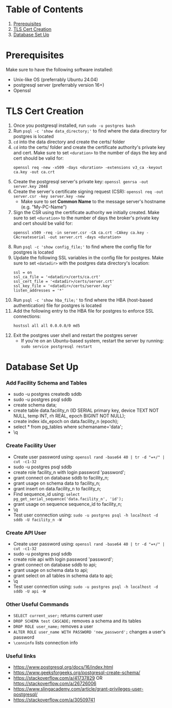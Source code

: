 # Table of Contents
1. [Prerequisites](#prerequisites)
2. [TLS Cert Creation](#tls-cert-creation)
3. [Database Set Up](#database-set-up)

# Prerequisites
Make sure to have the following software installed:
- Unix-like OS (preferrably Ubuntu 24.04)
- postgresql server (preferrably version 16+)
- Openssl

# TLS Cert Creation
1. Once you postgresql installed, run `sudo -u postgres bash`
2. Run `psql -c 'show data_directory;'` to find where the data directory for postgres is located
3. `cd` into the data directory and create the certs/ folder
4. `cd` into the certs/ folder and create the certificate authority's private key and cert. Make sure to set `<duration>` to the number of days the key and cert should be valid for: 
    ```
    openssl req -new -x509 -days <duration> -extensions v3_ca -keyout ca.key -out ca.crt
    ```
5. Create the postgresql server's private key: `openssl genrsa -out server.key 2048`
6. Create the server's certificate signing request (CSR): `openssl req -out server.csr -key server.key -new` 
    - Make sure to set **Common Name** to the message server's hostname (e.g. "My-PC-Name")
7. Sign the CSR using the certificate authority we initially created. Make sure to set `<duration>` to the number of days the broker's private key and cert should be valid for: 
    ```
    openssl x509 -req -in server.csr -CA ca.crt -CAkey ca.key -CAcreateserial -out server.crt -days <duration>
    ```
8. Run `psql -c 'show config_file;'` to find where the config file for postgres is located
9. Update the following SSL variables in the config file for postgres. Make sure to set `<datadir>` with the postgres data directory's location:
    ```
    ssl = on
    ssl_ca_file = '<datadir>/certs/ca.crt'
    ssl_cert_file = '<datadir>/certs/server.crt'
    ssl_key_file = '<datadir>/certs/server.key'
    listen_addresses = '*'
    ```
10. Run `psql -c 'show hba_file;'` to find where the HBA (host-based authentication) file for postgres is located
11. Add the following entry to the HBA file for postgres to enforce SSL connections:
    ```
    hostssl all all 0.0.0.0/0 md5
    ```
12. Exit the postgres user shell and restart the postgres server
    - If you're on an Ubuntu-based system, restart the server by running: `sudo service postgresql restart` 

# Database Set Up
### Add Facility Schema and Tables
- sudo -u postgres createdb sddb
- sudo -u postgres psql sddb
- create schema data;
- create table data.facility_n (ID SERIAL primary key, device TEXT NOT NULL, temp INT, rh REAL, epoch BIGINT NOT NULL);
- create index idx_epoch on data.facility_n (epoch);
- select * from pg_tables where schemaname='data';
- \q

### Create Facility User
- Create user password using: `openssl rand -base64 40 | tr -d "=+/" | cut -c1-32`
- sudo -u postgres psql sddb
- create role facility_n with login password 'password';
- grant connect on database sddb to facility_n;
- grant usage on schema data to facility_n;
- grant insert on data.facility_n to facility_n;
- Find sequence_id using: `select pg_get_serial_sequence('data.facility_n', 'id');`
- grant usage on sequence sequence_id to facility_n;
- \q
- Test user connection using: `sudo -u postgres psql -h localhost -d sddb -U facility_n -W`

### Create API User
- Create user password using: `openssl rand -base64 40 | tr -d "=+/" | cut -c1-32`
- sudo -u postgres psql sddb
- create role api with login password 'password';
- grant connect on database sddb to api;
- grant usage on schema data to api;
- grant select on all tables in schema data to api;
- \q
- Test user connection using: `sudo -u postgres psql -h localhost -d sddb -U api -W`

### Other Useful Commands
- `SELECT current_user;` returns current user
- `DROP SCHEMA test CASCADE;` removes a schema and its tables
- `DROP ROLE user_name;` removes a user
- `ALTER ROLE user_name WITH PASSWORD 'new_password';` changes a user's password
- `\conninfo` lists connection info

### Useful links
- https://www.postgresql.org/docs/16/index.html
- https://www.geeksforgeeks.org/postgresql-create-schema/
- https://stackoverflow.com/a/41737829 OR https://stackoverflow.com/a/26726006
- https://www.slingacademy.com/article/grant-privileges-user-postgresql/
- https://stackoverflow.com/a/30509741
